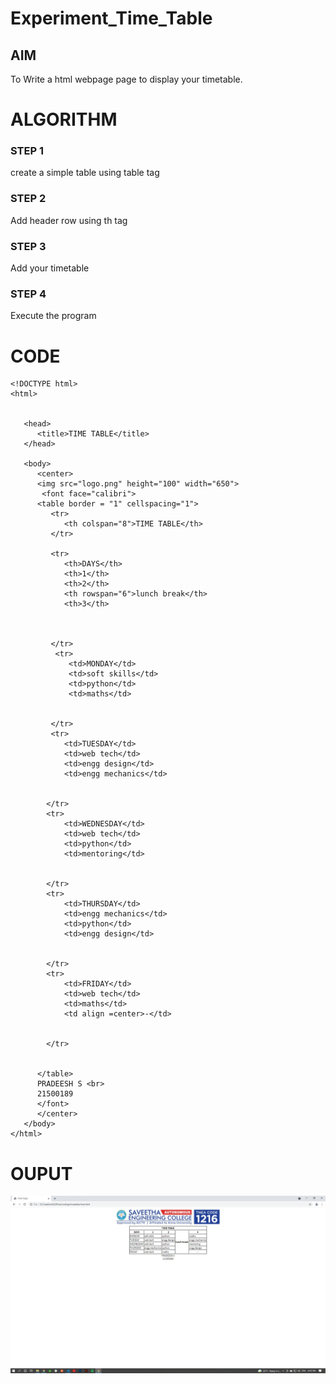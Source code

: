 # Experiment_Time_Table

## AIM
To Write a html webpage page to display your timetable.

# ALGORITHM
### STEP 1
create a simple table using table tag
### STEP 2
Add header row using th tag
### STEP 3
Add your timetable
### STEP 4
Execute the program

# CODE
```
<!DOCTYPE html>
<html>


   <head>
      <title>TIME TABLE</title>
   </head>
	
   <body>
      <center>
      <img src="logo.png" height="100" width="650"> 
       <font face="calibri">
      <table border = "1" cellspacing="1">
         <tr>
            <th colspan="8">TIME TABLE</th>
         </tr>
         
         <tr>
            <th>DAYS</th>
            <th>1</th>
            <th>2</th>
            <th rowspan="6">lunch break</th>
            <th>3</th>
            
            
            
         </tr>
          <tr>
             <td>MONDAY</td>
             <td>soft skills</td>
             <td>python</td>
             <td>maths</td>
             
             
         </tr>
         <tr>
            <td>TUESDAY</td>
            <td>web tech</td>
            <td>engg design</td>
            <td>engg mechanics</td>
            
            
        </tr>
        <tr>
            <td>WEDNESDAY</td>
            <td>web tech</td>
            <td>python</td>
            <td>mentoring</td>
            
            
        </tr>
        <tr>
            <td>THURSDAY</td>
            <td>engg mechanics</td>
            <td>python</td>
            <td>engg design</td>
            
            
        </tr>
        <tr>
            <td>FRIDAY</td>
            <td>web tech</td>
            <td>maths</td>
            <td align =center>-</td>
            
            
        </tr>
  
         
      </table>
      PRADEESH S <br>
      21500189
      </font>
      </center>
   </body>
</html>
```
# OUPUT

![GitHub Logo](timetable.jpg)
